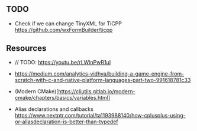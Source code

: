 #

## TODO

- Check if we can change TinyXML for TiCPP https://github.com/wxFormBuilder/ticpp

## Resources

- // TODO: https://youtu.be/rLWlnPwR1uI

- https://medium.com/analytics-vidhya/building-a-game-engine-from-scratch-with-c-and-native-platform-languages-part-two-991618781c33

- (Modern CMake)[https://cliutils.gitlab.io/modern-cmake/chapters/basics/variables.html]

- Alias declarations and callbacks https://www.nextptr.com/tutorial/ta1193988140/how-cplusplus-using-or-aliasdeclaration-is-better-than-typedef 